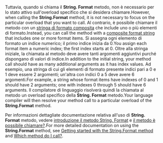 
<span data-ttu-id="81487-101">Tuttavia, quando si chiama il **String. Format** metodo, non è necessario per lo stato attivo sull'overload specifico che si desidera chiamare.</span><span class="sxs-lookup"><span data-stu-id="81487-101">However, when calling the **String.Format** method, it is not necessary to focus on the particular overload that you want to call.</span></span> <span data-ttu-id="81487-102">Al contrario, è possibile chiamare il metodo con un [stringa di formato composita](~/docs/standard/base-types/composite-formatting.md) che include uno o più elementi di formato.</span><span class="sxs-lookup"><span data-stu-id="81487-102">Instead, you can call the method with a [composite format string](~/docs/standard/base-types/composite-formatting.md) that includes one or more format items.</span></span> <span data-ttu-id="81487-103">Si assegna ogni elemento di formato un indice numerico; il primo indice inizia da 0.</span><span class="sxs-lookup"><span data-stu-id="81487-103">You assign each format item a numeric index; the first index starts at 0.</span></span> <span data-ttu-id="81487-104">Oltre alla stringa iniziale, la chiamata al metodo deve avere tanti argomenti aggiuntivi purché dispongano di valori di indice.</span><span class="sxs-lookup"><span data-stu-id="81487-104">In addition to the initial string, your method call should have as many additional arguments as it has index values.</span></span> <span data-ttu-id="81487-105">Ad esempio, una stringa di cui gli elementi di formato presente indici pari a 0 e 1 deve essere 2 argomenti; un'altra con indici 0 a 5 deve avere 6 argomenti.</span><span class="sxs-lookup"><span data-stu-id="81487-105">For example, a string whose format items have indexes of 0 and 1 should have 2 arguments; one with indexes 0 through 5 should have 6 arguments.</span></span> <span data-ttu-id="81487-106">Il compilatore di linguaggio risolverà quindi la chiamata al metodo un overload specifico della **String. Format** metodo.</span><span class="sxs-lookup"><span data-stu-id="81487-106">Your language compiler will then resolve your method call to a particular overload of the **String.Format** method.</span></span>   
 
<span data-ttu-id="81487-107">Per informazioni dettagliate documentazione relativa all'uso di **String. Format** metodo, vedere [introduzione il metodo String. Format](#Starting) e [il metodo è possibile chiamare?](#FTaskList).</span><span class="sxs-lookup"><span data-stu-id="81487-107">For more detailed documentation on using the **String.Format** method, see [Getting started with the String.Format method](#Starting) and [Which method do I call?](#FTaskList).</span></span>    
